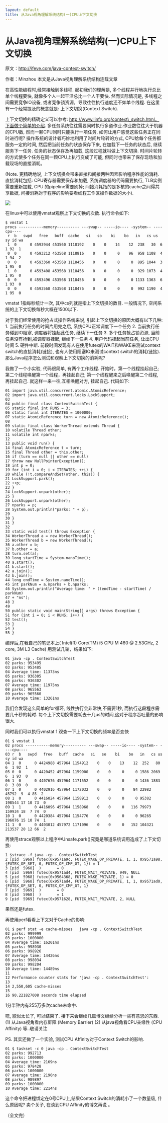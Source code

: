 ```yaml
---
layout: default
title: 从Java视角理解系统结构(一)CPU上下文切换
---
```

# 从Java视角理解系统结构(一)CPU上下文切换

原文：http://ifeve.com/java-context-switch/


作者：Minzhou  本文是从Java视角理解系统结构连载文章

在高性能编程时,经常接触到多线程. 起初我们的理解是, 多个线程并行地执行总比单个线程要快, 就像多个人一起干活总比一个人干要快. 然而实际情况是, 多线程之间需要竞争IO设备, 或者竞争锁资源，导致往往执行速度还不如单个线程. 在这里有一个经常提及的概念就是: 上下文切换(Context Switch).

上下文切换的精确定义可以参考: http://www.linfo.org/context\_switch.html。下面做个简单的介绍. 多任务系统往往需要同时执行多道作业.作业数往往大于机器的CPU数, 然而一颗CPU同时只能执行一项任务, 如何让用户感觉这些任务正在同时进行呢? 操作系统的设计者巧妙地利用了时间片轮转的方式, CPU给每个任务都服务一定的时间, 然后把当前任务的状态保存下来, 在加载下一任务的状态后, 继续服务下一任务. 任务的状态保存及再加载, 这段过程就叫做上下文切换. 时间片轮转的方式使多个任务在同一颗CPU上执行变成了可能, 但同时也带来了保存现场和加载现场的直接消耗。

(Note. 更精确地说, 上下文切换会带来直接和间接两种因素影响程序性能的消耗. 直接消耗包括: CPU寄存器需要保存和加载, 系统调度器的代码需要执行, TLB实例需要重新加载, CPU 的pipeline需要刷掉; 间接消耗指的是多核的cache之间得共享数据, 间接消耗对于程序的影响要看线程工作区操作数据的大小).

![](http://ifeve.com/wp-content/uploads/2013/03/context-switch.png)

在linux中可以使用vmstat观察上下文切换的次数. 执行命令如下:

    $ vmstat 1
    procs -----------memory---------- ---swap-- -----io---- -system-- ----cpu----
     r  b   swpd   free   buff  cache   si   so    bi    bo   in   cs us sy id wa
     1  0      0 4593944 453560 1118192    0    0    14    12  238   30  6  1 92  1
     0  0      0 4593212 453568 1118816    0    0     0    96  958 1108  4  1 94  2
     0  0      0 4593360 453568 1118456    0    0     0     0  895 1044  3  1 95  0
     1  0      0 4593408 453568 1118456    0    0     0     0  929 1073  4  1 95  0
     0  0      0 4593496 453568 1118456    0    0     0     0 1133 1363  6  1 93  0
     0  0      0 4593568 453568 1118476    0    0     0     0  992 1190  4  1 95  0

vmstat 1指每秒统计一次, 其中cs列就是指上下文切换的数目. 一般情况下, 空闲系统的上下文切换每秒大概在1500以下.

对于我们经常使用的抢占式操作系统来说, 引起上下文切换的原因大概有以下几种: 1. 当前执行任务的时间片用完之后, 系统CPU正常调度下一个任务 2. 当前执行任务碰到IO阻塞, 调度器将挂起此任务, 继续下一任务 3. 多个任务抢占锁资源, 当前任务没有抢到,被调度器挂起, 继续下一任务 4. 用户代码挂起当前任务, 让出CPU时间 5. 硬件中断. 前段时间发现有人在使用futex的WAIT和WAKE来测试context switch的直接消耗(链接), 也有人使用阻塞IO来测试context switch的消耗(链接).那么Java程序怎么测试和观察上下文切换的消耗呢?

我做了一个小实验, 代码很简单, 有两个工作线程. 开始时，第一个线程挂起自己; 第二个线程唤醒第一个线程，再挂起自己; 第一个线程醒来之后唤醒第二个线程, 再挂起自己. 就这样一来一往,互相唤醒对方, 挂起自己. 代码如下:

    01 import java.util.concurrent.atomic.AtomicReference;
    02 import java.util.concurrent.locks.LockSupport;
    03 
    04 public final class ContextSwitchTest {
    05 static final int RUNS = 3;
    06 static final int ITERATES = 1000000;
    07 static AtomicReference turn = new AtomicReference();
    08 
    09 static final class WorkerThread extends Thread {
    10 volatile Thread other;
    11 volatile int nparks;
    12 
    13 public void run() {
    14 final AtomicReference t = turn;
    15 final Thread other = this.other;
    16 if (turn == null || other == null)
    17 throw new NullPointerException();
    18 int p = 0;
    19 for (int i = 0; i < ITERATES; ++i) {
    20 while (!t.compareAndSet(other, this)) {
    21 LockSupport.park();
    22 ++p;
    23 }
    24 LockSupport.unpark(other);
    25 }
    26 LockSupport.unpark(other);
    27 nparks = p;
    28 System.out.println("parks: " + p);
    29 
    30 }
    31 }
    32 
    33 static void test() throws Exception {
    34 WorkerThread a = new WorkerThread();
    35 WorkerThread b = new WorkerThread();
    36 a.other = b;
    37 b.other = a;
    38 turn.set(a);
    39 long startTime = System.nanoTime();
    40 a.start();
    41 b.start();
    42 a.join();
    43 b.join();
    44 long endTime = System.nanoTime();
    45 int parkNum = a.nparks + b.nparks;
    46 System.out.println("Average time: " + ((endTime - startTime) / parkNum)
    47 + "ns");
    48 }
    49 
    50 public static void main(String[] args) throws Exception {
    51 for (int i = 0; i < RUNS; i++) {
    52 test();
    53 }
    54 }
    55 }

编译后,在我自己的笔记本上( Intel(R) Core(TM) i5 CPU M 460 @ 2.53GHz, 2 core, 3M L3 Cache) 用测试几轮，结果如下:

    01 java -cp . ContextSwitchTest
    02 parks: 953495
    03 parks: 953485
    04 Average time: 11373ns
    05 parks: 936305
    06 parks: 936302
    07 Average time: 11975ns
    08 parks: 965563
    09 parks: 965560
    10 Average time: 13261ns

我们会发现这么简单的for循环, 线性执行会非常快,不需要1秒, 而执行这段程序需要几十秒的耗时. 每个上下文切换需要耗去十几us的时间,这对于程序吞吐量的影响很大.

同时我们可以执行vmstat 1 观查一下上下文切换的频率是否变快

    01 $ vmstat 1
    02 procs -----------memory---------- ---swap-- -----io---- -system-- ----cpu----
    03 r  b   swpd   free   buff  cache   si   so    bi    bo   in   cs us sy id wa
    04 1  0      0 4424988 457964 1154912    0    0    13    12  252   80  6  1 92  1
    05 0  0      0 4420452 457964 1159900    0    0     0     0 1586 2069  6  1 93  0
    06 1  0      0 4407676 457964 1171552    0    0     0     0 1436 1883  8  3 89  0
    07 1  0      0 4402916 457964 1172032    0    0     0    84 22982 45792  9  4 85  2
    08 1  0      0 4416024 457964 1158912    0    0     0     0 95382 198544 17 10 73  0
    09 1  1      0 4416096 457964 1158968    0    0     0   116 79973 159934 18  7 74  0
    10 1  0      0 4420384 457964 1154776    0    0     0     0 96265 196076 15 10 74  1
    11 1  0      0 4403012 457972 1171096    0    0     0   152 104321 213537 20 12 66  2

再使用strace观察以上程序中Unsafe.park()究竟是哪道系统调用造成了上下文切换:

    1 $strace -f java -cp . ContextSwitchTest
    2 [pid  5969] futex(0x9571a9c, FUTEX_WAKE_OP_PRIVATE, 1, 1, 0x9571a98, {FUTEX_OP_SET, 0, FUTEX_OP_CMP_GT, 1}) = 1
    3 [pid  5968]  )       = 0
    4 [pid  5969] futex(0x9571ad4, FUTEX_WAIT_PRIVATE, 949, NULL
    5 [pid  5968] futex(0x9564368, FUTEX_WAKE_PRIVATE, 1) = 0
    6 [pid  5968] futex(0x9571ad4, FUTEX_WAKE_OP_PRIVATE, 1, 1, 0x9571ad0, {FUTEX_OP_SET, 0, FUTEX_OP_CMP_GT, 1}
    7 [pid  5969]  )       = 0
    8 [pid  5968]  )       = 1
    9 [pid  5969] futex(0x9571628, FUTEX_WAIT_PRIVATE, 2, NULL

果然还是futex.

再使用perf看看上下文对于Cache的影响:

    01 $ perf stat -e cache-misses   java -cp . ContextSwitchTest
    02 parks: 999999
    03 parks: 1000000
    04 Average time: 16201ns
    05 parks: 998930
    06 parks: 998926
    07 Average time: 14426ns
    08 parks: 998034
    09 parks: 998204
    10 Average time: 14489ns
    11 
    12 Performance counter stats for 'java -cp . ContextSwitchTest':
    13 
    14 2,550,605 cache-misses
    15 
    16 90.221827008 seconds time elapsed

1分半钟内有255万多次cache未命中.

嗯, 貌似太长了, 可以结束了. 接下来会继续几篇博文继续分析一些有意思的东西.
(1) 从Java视角看内存屏障 (Memory Barrier)
(2) 从java视角看CPU亲缘性 (CPU Affinity)
等..敬请关注

PS. 其实还做了一个实验, 测试CPU Affinity对于Context Switch的影响.

    01 $ taskset -c 0 java -cp . ContextSwitchTest
    02 parks: 992713
    03 parks: 1000000
    04 Average time: 2169ns
    05 parks: 978428
    06 parks: 1000000
    07 Average time: 2196ns
    08 parks: 989897
    09 parks: 1000000
    10 Average time: 2214ns

这个命令把进程绑定在0号CPU上,结果Context Switch的消耗小了一个数量级, 什么原因呢? 卖个关子, 在谈到CPU Affinity的博文再说  。

（全文完）

